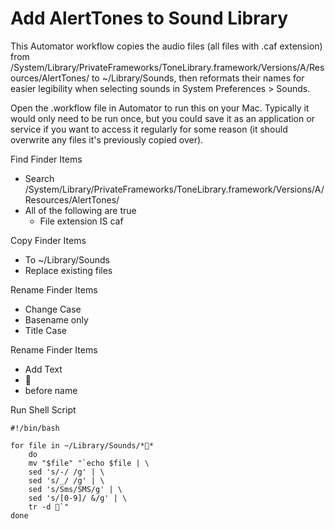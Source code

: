 # Add AlertTones to Sound Library

This Automator workflow copies the audio files (all files with .caf extension) from /System/Library/PrivateFrameworks/ToneLibrary.framework/Versions/A/Resources/AlertTones/ to ~/Library/Sounds, then reformats their names for easier legibility when selecting sounds in System Preferences > Sounds.

Open the .workflow file in Automator to run this on your Mac. Typically it would only need to be run once, but you could save it as an application or service if you want to access it regularly for some reason (it should overwrite any files it's previously copied over).

Find Finder Items
- Search /System/Library/PrivateFrameworks/ToneLibrary.framework/Versions/A/Resources/AlertTones/
- All of the following are true
    - File extension IS caf

Copy Finder Items
- To ~/Library/Sounds
- Replace existing files

Rename Finder Items
- Change Case
- Basename only
- Title Case

Rename Finder Items
- Add Text
- 
- before name

Run Shell Script
~~~~
#!/bin/bash

for file in ~/Library/Sounds/**
	do
	mv "$file" "`echo $file | \
	sed 's/-/ /g' | \
	sed 's/_/ /g' | \
	sed 's/Sms/SMS/g' | \
	sed 's/[0-9]/ &/g' | \
	tr -d `"
done
~~~~
